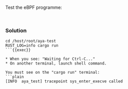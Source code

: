 Test the eBPF programme:

<br>

### Solution

```plain
cd /host/root/aya-test
RUST_LOG=info cargo run
```{{exec}}

* When you see: "Waiting for Ctrl-C..."
* On another terminal, launch shell command.

You must see on the "cargo run" terminal:
```plain
[INFO  aya_test] tracepoint sys_enter_execve called
```
